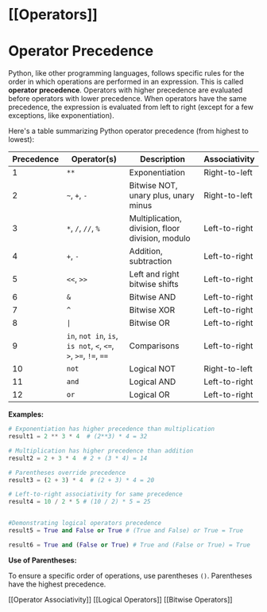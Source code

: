 # [[Operators]]
# Operator Precedence

Python, like other programming languages, follows specific rules for the order in which operations are performed in an expression. This is called **operator precedence**.  Operators with higher precedence are evaluated before operators with lower precedence.  When operators have the same precedence, the expression is evaluated from left to right (except for a few exceptions, like exponentiation).


Here's a table summarizing Python operator precedence (from highest to lowest):

| Precedence | Operator(s)             | Description                               | Associativity |
|------------|--------------------------|-------------------------------------------|-----------------|
| 1          | `**`                     | Exponentiation                             | Right-to-left   |
| 2          | `~`, `+`, `-`           | Bitwise NOT, unary plus, unary minus      | Right-to-left   |
| 3          | `*`, `/`, `//`, `%`      | Multiplication, division, floor division, modulo | Left-to-right  |
| 4          | `+`, `-`                 | Addition, subtraction                     | Left-to-right  |
| 5          | `<<`, `>>`               | Left and right bitwise shifts            | Left-to-right  |
| 6          | `&`                      | Bitwise AND                               | Left-to-right  |
| 7          | `^`                      | Bitwise XOR                               | Left-to-right  |
| 8          | `\|`                     | Bitwise OR                                | Left-to-right  |
| 9          | `in`, `not in`, `is`, `is not`, `<`, `<=`, `>`, `>=`, `!=`, `==` | Comparisons                               | Left-to-right  |
| 10         | `not`                    | Logical NOT                               | Right-to-left   |
| 11         | `and`                    | Logical AND                               | Left-to-right  |
| 12         | `or`                     | Logical OR                                | Left-to-right  |


**Examples:**

```python
# Exponentiation has higher precedence than multiplication
result1 = 2 ** 3 * 4  # (2**3) * 4 = 32

# Multiplication has higher precedence than addition
result2 = 2 + 3 * 4  # 2 + (3 * 4) = 14

# Parentheses override precedence
result3 = (2 + 3) * 4  # (2 + 3) * 4 = 20

# Left-to-right associativity for same precedence
result4 = 10 / 2 * 5 # (10 / 2) * 5 = 25


#Demonstrating logical operators precedence
result5 = True and False or True # (True and False) or True = True

result6 = True and (False or True) # True and (False or True) = True
```

**Use of Parentheses:**

To ensure a specific order of operations, use parentheses `()`. Parentheses have the highest precedence.

[[Operator Associativity]]
[[Logical Operators]]
[[Bitwise Operators]]

